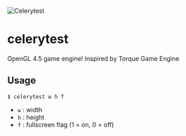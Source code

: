 ![Celerytest](https://raw.githubusercontent.com/Chlorophytus/celerytest/master/lib/CelerytestPromo.png)

# celerytest
OpenGL 4.5 game engine! Inspired by Torque Game Engine 

## Usage
```
$ celerytest w h f
```
- `w` : width
- `h` : height
- `f` : fullscreen flag (1 = on, 0 = off)
